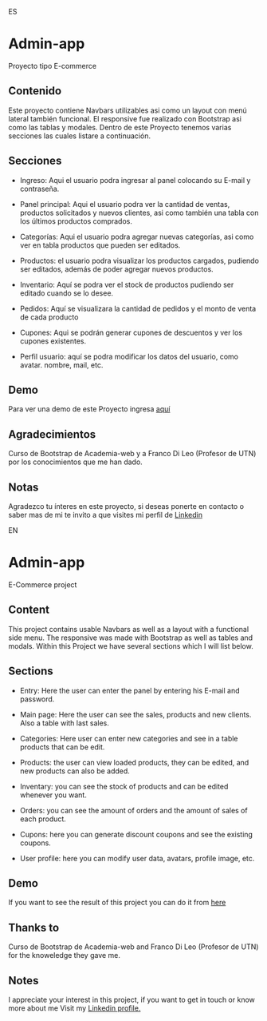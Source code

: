 ES
# Admin-app
Proyecto tipo E-commerce

## Contenido
Este proyecto contiene Navbars utilizables asi como un layout con menú lateral también funcional.
El responsive fue realizado con Bootstrap asi como las tablas y modales.
Dentro de este Proyecto tenemos varias secciones las cuales listare a continuación.

## Secciones
- Ingreso: Aqui el usuario podra ingresar al panel colocando su E-mail y contraseña.

- Panel principal: Aqui el usuario podra ver la cantidad de ventas, productos solicitados y nuevos clientes, asi como también una tabla con los últimos productos comprados.

- Categorías: Aqui el usuario podra agregar nuevas categorías, asi como ver en tabla productos que pueden ser editados.

- Productos: el usuario podra visualizar los productos cargados, pudiendo ser editados, además de poder agregar nuevos productos.

- Inventario: Aquí se podra ver el stock de productos pudiendo ser editado cuando se lo desee.

- Pedidos: Aquí se visualizara la cantidad de pedidos y el monto de venta de cada producto

- Cupones: Aqui se podrán generar cupones de descuentos y ver los cupones existentes.

- Perfil usuario: aquí se podra modificar los datos del usuario, como avatar. nombre, mail, etc.

## Demo
Para ver una demo de este Proyecto ingresa [aquí](https://admin-commerce.netlify.app/)

## Agradecimientos
Curso de Bootstrap de Academia-web y a Franco Di Leo (Profesor de UTN) por los conocimientos que me han dado.

## Notas
Agradezco tu ínteres en este proyecto, si deseas ponerte en contacto o saber mas de mi te invito a que visites
mi perfil de [Linkedin](https://www.linkedin.com/in/gast%C3%B3n-martinez-a2189a1a2/)

EN

# Admin-app
E-Commerce project

## Content
This project contains usable Navbars as well as a layout with a functional side menu.
The responsive was made with Bootstrap as well as tables and modals.
Within this Project we have several sections which I will list below.

## Sections
- Entry: Here the user can enter the panel by entering his E-mail and password.

- Main page: Here the user can see the sales, products and new clients. Also a table with last sales.

- Categories: Here user can enter new categories and see in a table products that can be edit.

- Products: the user can view loaded products, they can be edited, and new products can also be added.

- Inventary: you can see the stock of products and can be edited whenever you want.

- Orders: you can see the amount of orders and the amount of sales of each product.

- Cupons: here you can generate discount coupons and see the existing coupons.

- User profile: here you can modify user data, avatars, profile image, etc.

## Demo
If you want to see the result of this project you can do it from [here](https://admin-commerce.netlify.app/)

## Thanks to
Curso de Bootstrap de Academia-web and Franco Di Leo (Profesor de UTN) for the knoweledge they gave me.

## Notes
I appreciate your interest in this project, if you want to get in touch or know more about me
Visit my [Linkedin profile.](https://www.linkedin.com/in/gast%C3%B3n-martinez-a2189a1a2/)



